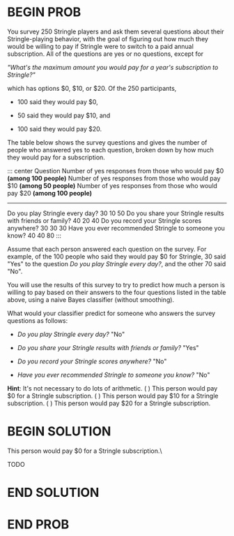 # BEGIN PROB

You survey 250 Stringle players and ask them several questions
about their Stringle-playing behavior, with the goal of figuring out how
much they would be willing to pay if Stringle were to switch to a paid
annual subscription. All of the questions are yes or no questions,
except for

*"What's the maximum amount you would pay for a year's subscription to Stringle?"*

which has options \$0, \$10, or \$20. Of the 250 participants,

-   100 said they would pay \$0,

-   50 said they would pay \$10, and

-   100 said they would pay \$20.

The table below shows the survey questions and gives the number of
people who answered yes to each question, broken down by how much they
would pay for a subscription.

::: center
  Question                                                     Number of yes responses from those who would pay \$0 **(among 100 people)**   Number of yes responses from those who would pay \$10 **(among 50 people)**   Number of yes responses from those who would pay \$20 **(among 100 people)**
  ------------------------------------------------------------ ----------------------------------------------------------------------------- ----------------------------------------------------------------------------- ------------------------------------------------------------------------------
  Do you play Stringle every day?                              30                                                                            10                                                                            50
  Do you share your Stringle results with friends or family?   40                                                                            20                                                                            40
  Do you record your Stringle scores anywhere?                 30                                                                            30                                                                            30
  Have you ever recommended Stringle to someone you know?      40                                                                            40                                                                            80
:::

Assume that each person answered each question on the survey. For
example, of the 100 people who said they would pay \$0 for Stringle, 30
said "Yes" to the question *Do you play Stringle every day?*, and the
other 70 said "No".

You will use the results of this survey to try to predict how much a
person is willing to pay based on their answers to the four questions
listed in the table above, using a naive Bayes classifier (without
smoothing).

What would your classifier predict for someone who answers the survey
questions as follows:

-   *Do you play Stringle every day?* "No"

-   *Do you share your Stringle results with friends or family?* "Yes"

-   *Do you record your Stringle scores anywhere?* "No"

-   *Have you ever recommended Stringle to someone you know?* "No"

**Hint**: It's not necessary to do lots of arithmetic.
( ) This person would pay \$0 for a Stringle subscription.
( ) This person would pay \$10 for a Stringle subscription.
( ) This person would pay \$20 for a Stringle subscription.

# BEGIN SOLUTION

This person would pay \$0 for a Stringle subscription.\

TODO

# END SOLUTION

# END PROB